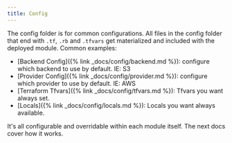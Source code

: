 ```yaml
---
title: Config
---
```


The config folder is for common configurations. All files in the config folder that end with `.tf`, `.rb` and `.tfvars` get materialized and included with the deployed module. Common examples:

* [Backend Config]({% link _docs/config/backend.md %}): configure which backend to use by default. IE: S3
* [Provider Config]({% link _docs/config/provider.md %}): configure which provider to use by default. IE: AWS
* [Terraform Tfvars]({% link _docs/config/tfvars.md %}): Tfvars you want always set.
* [Locals]({% link _docs/config/locals.md %}): Locals you want always available.

It's all configurable and overridable within each module itself. The next docs cover how it works.

